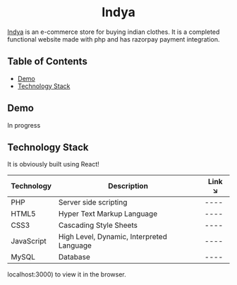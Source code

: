 <h1 align="center"> Indya  </h1>



[Indya](https://github.com/Nisarg-27/indya) is an e-commerce store for buying indian clothes. It is a completed functional website made with php and has razorpay 
payment integration. 

## Table of Contents

- [Demo](#demo)
- [Technology Stack](#technology-stack)



## Demo


In progress



## Technology Stack

It is obviously built using React!

| Technology    | Description                               | Link ↘️                                     |
| ------------- | ----------------------------------------- | -------------------------------------------|
| PHP           | Server side scripting                     | ----                                       |
| HTML5         | Hyper Text Markup Language                | ----                                       |
| CSS3          | Cascading Style Sheets                    | ----                                       |
| JavaScript    | High Level, Dynamic, Interpreted Language | ----                                       |
| MySQL         | Database                                  | ----                                       |


localhost:3000) to view it in the browser.

